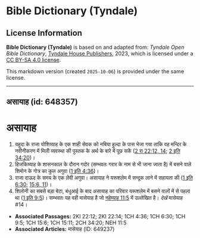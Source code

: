 # Bible Dictionary (Tyndale)

## License Information

**Bible Dictionary (Tyndale)** is based on and adapted from: _Tyndale Open Bible Dictionary_, [Tyndale House Publishers](https://tyndaleopenresources.com/), 2023, which is licensed under a [CC BY-SA 4.0 license](https://creativecommons.org/licenses/by-sa/4.0/legalcode.en).

This markdown version (created `2025-10-06`) is provided under the same license.



--------------------------------

## असायाह (id: 648357)

असायाह
======

1. यहूदा के राजा योशिय्याह के एक शाही सेवक को नबिया हुल्दा के पास भेजा गया ताकि वह मन्दिर के नवीनीकरण में मिली व्यवस्था की पुस्तक के अर्थ के बारे में पूछ सकें ([2 रा 22:12, 14](https://ref.ly/2Kgs22:12,2Kgs22:14); [2 इति 34:20](https://ref.ly/2Chr34:20))।
2. हिजकिय्याह के शासनकाल के दौरान गदोर (सम्भवतः गरार के नाम से भी जाना जाता है) में बसने वाले शिमोन के गोत्र का कुल अगुवा ([1 इति 4:36](https://ref.ly/1Chr4:36))।
3. राजा दाऊद के समय के एक लेवी अगुवा। असायाह ने यरूशलेम में सन्दूक लाने में सहायता की ([1 इति 6:30](https://ref.ly/1Chr6:30); [15:6, 11](https://ref.ly/1Chr15:6,1Chr15:11))।
4. शिलोनी का सबसे बड़ा बेटा, बंधुआई के बाद असायाह का परिवार यरूशलेम में बसने वालों में से पहला था ([1 इति 9:5](https://ref.ly/1Chr9:5))। सम्भवतः यह वही मासेयाह है जो [नहेम्याह 11:5](https://ref.ly/Neh11:5) में उल्लेखित है। *देखें* मासेयाह \#14।

* **Associated Passages:** 2KI 22:12; 2KI 22:14; 1CH 4:36; 1CH 6:30; 1CH 9:5; 1CH 15:6; 1CH 15:11; 2CH 34:20; NEH 11:5
* **Associated Articles:** मासेयाह (ID: 649237)


